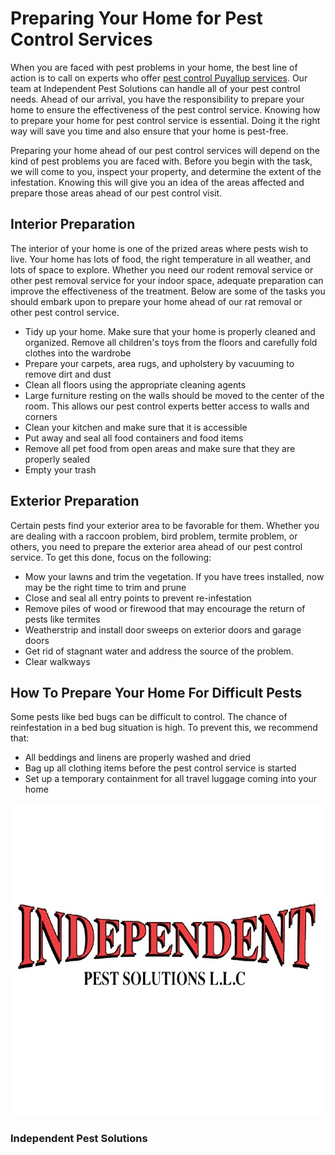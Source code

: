 # Preparing Your Home for Pest Control Services

When you are faced with pest problems in your home, the best line of action is to call on experts who offer [pest control Puyallup services](https://independentpestsolutions.com/). Our team at Independent Pest Solutions can handle all of your pest control needs. Ahead of our arrival, you have the responsibility to prepare your home to ensure the effectiveness of the pest control service. Knowing how to prepare your home for pest control service is essential. Doing it the right way will save you time and also ensure that your home is pest-free.

Preparing your home ahead of our pest control services will depend on the kind of pest problems you are faced with. Before you begin with the task, we will come to you, inspect your property, and determine the extent of the infestation. Knowing this will give you an idea of the areas affected and prepare those areas ahead of our pest control visit.

## Interior Preparation
The interior of your home is one of the prized areas where pests wish to live. Your home has lots of food, the right temperature in all weather, and lots of space to explore. Whether you need our rodent removal service or other pest removal service for your indoor space, adequate preparation can improve the effectiveness of the treatment. Below are some of the tasks you should embark upon to prepare your home ahead of our rat removal or other pest control service.

-	Tidy up your home. Make sure that your home is properly cleaned and organized. Remove all children's toys from the floors and carefully fold clothes into the wardrobe
-	Prepare your carpets, area rugs, and upholstery by vacuuming to remove dirt and dust
-	Clean all floors using the appropriate cleaning agents
-	Large furniture resting on the walls should be moved to the center of the room. This allows our pest control experts better access to walls and corners
-	Clean your kitchen and make sure that it is accessible
-	Put away and seal all food containers and food items
-	Remove all pet food from open areas and make sure that they are properly sealed
-	Empty your trash

## Exterior Preparation
Certain pests find your exterior area to be favorable for them. Whether you are dealing with a raccoon problem, bird problem, termite problem, or others, you need to prepare the exterior area ahead of our pest control service. To get this done, focus on the following:

- Mow your lawns and trim the vegetation. If you have trees installed, now may be the right time to trim and prune
-	Close and seal all entry points to prevent re-infestation
-	Remove piles of wood or firewood that may encourage the return of pests like termites
-	Weatherstrip and install door sweeps on exterior doors and garage doors
-	Get rid of stagnant water and address the source of the problem.
-	Clear walkways

## How To Prepare Your Home For Difficult Pests
Some pests like bed bugs can be difficult to control. The chance of reinfestation in a bed bug situation is high. To prevent this, we recommend that:

-	All beddings and linens are properly washed and dried
-	Bag up all clothing items before the pest control service is started
-	Set up a temporary containment for all travel luggage coming into your home

![Image](https://github.com/IndependentPest/Preparing-Your-Home-for-Pest-Control-Services/blob/gh-pages/independentlogo.jpg)
### Independent Pest Solutions
